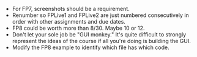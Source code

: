 * For FP7, screenshots should be a requirement.
* Renumber so FPLive1 and FPLive2 are just numbered consecutively in order with other assignments and due dates.
* FP8 could be worth more than 8/30. Maybe 10 or 12.
* Don't let your sole job be "GUI monkey." It's quite difficult to strongly represent the ideas of the course if all you're doing is building the GUI.
* Modify the FP8 example to identify which file has which code.

